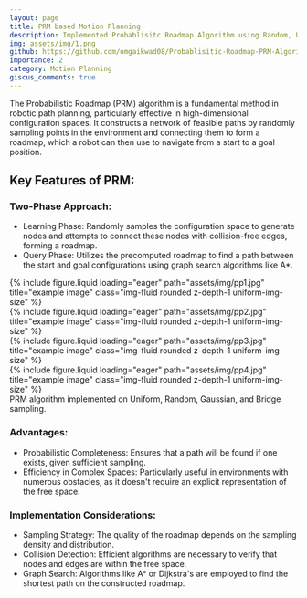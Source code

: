 ```yaml
---
layout: page
title: PRM based Motion Planning
description: Implemented Probablisitc Roadmap Algorithm using Random, Uniform, Gaussian, and Bridge-sampling methods. 
img: assets/img/1.png
github: https://github.com/omgaikwad08/Probablisitic-Roadmap-PRM-Algorithm-Implementation
importance: 2
category: Motion Planning
giscus_comments: true
---
```


The Probabilistic Roadmap (PRM) algorithm is a fundamental method in robotic path planning, particularly effective in high-dimensional configuration spaces. It constructs a network of feasible paths by randomly sampling points in the environment and connecting them to form a roadmap, which a robot can then use to navigate from a start to a goal position.

## Key Features of PRM:
### Two-Phase Approach:

- Learning Phase: Randomly samples the configuration space to generate nodes and attempts to connect these nodes with collision-free edges, forming a roadmap.
- Query Phase: Utilizes the precomputed roadmap to find a path between the start and goal configurations using graph search algorithms like A*.

<style>
    .uniform-img-size {
        width: 450px; /* adjust width as necessary */
        height: 250px; /* adjust height as necessary */
        object-fit: cover; /* ensures images cover the area without distorting aspect ratio */
    }
</style>

<div class="row">
    <div class="col-sm mt-3 mt-md-0">
        {% include figure.liquid loading="eager" path="assets/img/pp1.jpg" title="example image" class="img-fluid rounded z-depth-1 uniform-img-size" %}
    </div>
    <div class="col-sm mt-3 mt-md-0">
        {% include figure.liquid loading="eager" path="assets/img/pp2.jpg" title="example image" class="img-fluid rounded z-depth-1 uniform-img-size" %}
    </div>
    <div class="col-sm mt-3 mt-md-0">
        {% include figure.liquid loading="eager" path="assets/img/pp3.jpg" title="example image" class="img-fluid rounded z-depth-1 uniform-img-size" %}
    </div>
    <div class="col-sm mt-3 mt-md-0">
        {% include figure.liquid loading="eager" path="assets/img/pp4.jpg" title="example image" class="img-fluid rounded z-depth-1 uniform-img-size" %}
    </div>
</div>
<div class="caption">
   PRM algorithm implemented on Uniform, Random, Gaussian, and Bridge sampling.
</div>

### Advantages:

- Probabilistic Completeness: Ensures that a path will be found if one exists, given sufficient sampling.
- Efficiency in Complex Spaces: Particularly useful in environments with numerous obstacles, as it doesn't require an explicit representation of the free space.

### Implementation Considerations:

- Sampling Strategy: The quality of the roadmap depends on the sampling density and distribution.
- Collision Detection: Efficient algorithms are necessary to verify that nodes and edges are within the free space.
- Graph Search: Algorithms like A* or Dijkstra's are employed to find the shortest path on the constructed roadmap.

